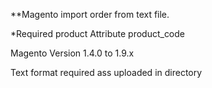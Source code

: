 **Magento import order from text file. 

*Required product Attribute
product_code


Magento Version
1.4.0 to 1.9.x

Text format required ass uploaded in directory
